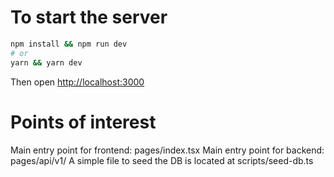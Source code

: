 # To start the server

```bash
npm install && npm run dev
# or
yarn && yarn dev
```

Then open [http://localhost:3000](http://localhost:3000)

# Points of interest

Main entry point for frontend: pages/index.tsx
Main entry point for backend: pages/api/v1/
A simple file to seed the DB is located at scripts/seed-db.ts